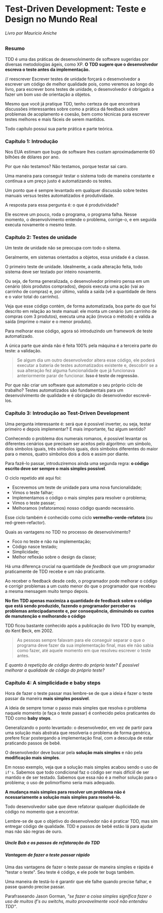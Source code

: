 # Test-Driven Development: Teste e Design no Mundo Real 
###### Livro por Mauricio Aniche

### Resumo 

TDD é uma das práticas de desenvolvimento de software sugeridas por diversas metodologias ágeis, como XP. **O TDD sugere que o desenvolvedor escreva o teste antes da implementação.**

// reescrever 
Escrever testes de unidade forçará o desenvolvedor a escrever um código de melhor qualidade pois, como veremos ao longo do livro, para escrever bons testes de unidade, o desenvolvedor é obrigado a fazer um bom uso de orientação a objetos. 

Mesmo que você já pratique TDD, tenho certeza de que encontrará discussões interessantes sobre como a prática dá feedback sobre problemas de acoplamento e coesão, bem como técnicas para escrever testes melhores e mais fáceis de serem mantidos. 

Todo capítulo possui sua parte prática e parte teórica. 

### Capítulo 1: Introdução

Nos EUA estimam que bugs de software lhes custam aproximadamente 60 bilhões de dólares por ano. 

Por que não testamos? 
Não testamos, porque testar sai caro. 

Uma maneira para conseguir testar o sistema todo de maneira constante e contínua a um preço justo é automatizando os testes.

Um ponto que é sempre levantado em qualquer discussão sobre testes manuais versus testes automatizados é produtividade. 

A resposta para essa pergunta é: o que é produtividade?

Ele escreve um pouco, roda o programa, o programa falha. Nesse momento, o desenvolvimento entende o problema, corrige-o, e em seguida executa novamente o mesmo teste.

### Capítulo 2: Testes de unidade

Um teste de unidade não se preocupa com todo o sitema. 

Geralmente, em sistemas orientados a objetos, essa unidade é a classe. 

O primeiro teste de unidade.
Idealmente, a cada alteração feita, todo sistema deve ser testado por inteiro novamente.

Ou seja, de forma generalizada, o desenvolvedor primeiro pensa em um cenário (dois produtos comprados), depois executa uma ação (vai ao carrinho de compras) e, por último, valida a saída (vê a quantidade de itens e o valor total do carrinho). 

Veja que esse código contém, de forma automatizada, boa parte do que foi descrito em relação ao teste manual: ele monta um cenário (um carrinho de compras com 3 produtos), executa uma ação (invoca o método) e valida a saída (imprime o maior e o menor produto). 

Para melhorar esse código, agora só introduzindo um framework de teste automatizado.

A única parte que ainda não é feita 100% pela máquina é a terceira parte do teste: a validação. 

> Se algum dia um outro desenvolvedor altera esse código, ele poderá executar a bateria de testes automatizados existente e, descobrir se a sua alteração fez alguma funcionalidade que já funcionava anteriormente parar de funcionar.
**Isso é teste de regressão.**

Por que não criar um software que automatize o seu próprio ciclo de trabalho?
Testes automatizados são fundamentais para um desenvolvimento de qualidade e é obrigação do desenvolvedor escrevê-los.

### Capítulo 3: Introdução ao Test-Driven Development

Uma pergunta interessante é: será que é possível inverter, ou seja, testar primeiro e depois implementar? E mais importante, faz algum sentido?

Conhecendo o problema dos numerais romanos, é possível levantar os diferentes cenários que precisam ser aceitos pelo algoritmo: um símbolo, dois símbolos iguais, três símbolos iguais, dois símbolos diferentes do maior para o menos, quatro símbolos dois a dois e assim por diante. 

Para fazê-lo passar, introduziremos ainda uma segunda regra: **o código escrito deve ser sempre o mais simples possível**.

O ciclo repetido até aqui foi: 

* Escrevemos um teste de unidade para uma nova funcionalidade;
* Vimos o teste falhar;
* Implementamos o código o mais simples para resolver o problema;
* Vimos o teste passar;
* Melhoramos (refatoramos) nosso código quando necessário. 

Esse ciclo também é conhecido como ciclo **vermelho-verde-refatora** (ou red-green-refactor).

Quais as vantagens no TDD no processo de desenvolvimento? 

* Foco no teste e não na implementação; 
* Código nasce testado;
* Simplicidade;
* Melhor reflexão sobre o design da classe;

Há uma diferença crucial na quantidade de *feedback* que um programador praticamente de TDD recebe e um não praticante. 

Ao receber o feedback desde cedo, o programador pode melhorar o código e corrigir problemas a um custo menor do que o programador que recebeu a mesma mensagem muito tempo depois.

**No fim TDD apenas maximiza a quantidade de feedback sobre o código que está sendo produzido, fazendo o programador perceber os problemas antecipadamente e, por consequência, diminuindo os custos de manutenção e melhorando o código**

TDD ficou bastante conhecido após a publicação do livro TDD by example, do Kent Beck, em 2002. 

> As pessoas sempre falavam para ele conseguir separar o que o programa deve fazer da sua implementação final, mas ele não sabia como fazer, até aquele momento em que resolveu escrever o teste antes.

*E quanto à repetição de código dentro do próprio teste? É possível melhorar a qualidade de código do próprio teste?*

### Capítulo 4: A simplicidade e baby steps

Hora de fazer o teste passar mas lembre-se de que a ideia é fazer o teste passar da maneira **mais simples possível**.

A ideia de sempre tomar o passo mais simples que resolva o problema naquele momento (e faça o teste passar) é conhecido pelos praticantes do TDD como **baby steps**.

Generalizando o ponto levantado: o desenvolvedor, em vez de partir para uma solução mais abstrata que resolveria o problema de forma genérica, prefere ficar postergando a implementação final, com a desculpa de estar praticando passos de bebê. 

O desenvolvedor deve buscar pela **solução mais simples** e não pela **modificação mais simples**. 

Em nosso exemplo, veja que a solução mais simples acabou sendo o uso de `if's`. Sabemos que todo condicional faz o código ser mais difíciil de ser mantido e de ser testado. Sabemos que essa não é a melhor solução para o problema; o uso de polimorfismo seria mais adequado. 

**A mudança mais simples para resolver um problema não é ncessariamente a solução mais simples para resolvê-lo.**

Todo desenvolvedor sabe que deve refatorar qualquer duplicidade de código no momento que a encontrar. 

Lembre-se de que o objetivo do desenvolvedor não é praticar TDD, mas sim entregar código de qualidade. TDD e passos de bebê estão lá para ajudar mas não são regras de ouro. 

##### Uncle Bob e os passos de refatoração do TDD

##### Vantagem de fazer o teste passar rápido

Uma das vantagens de fazer o teste passar de maneira simples e rápida é "testar o teste". Seu teste é código, e ele pode ter bugs também. 

Uma maneira de testá-lo é garantir que ele falhe quando precise falhar, e passe quando precise passar. 

Parafraseando Jason Gorman, *"se fazer a coisa simples significa fazer o uso de muitos if's ou switchs, muito provavelmente você não entendeu TDD"*. 
